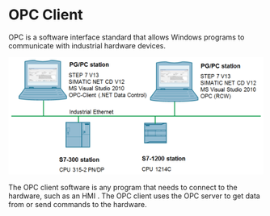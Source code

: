 # OPC Client
OPC is a software interface standard that allows Windows programs to communicate with industrial hardware devices.

![shot](csharp_opc_client_03_e.png)

The OPC client software is any program that needs to connect to the hardware, such as an HMI . The OPC client uses the OPC server to get data from or send commands to the hardware.
